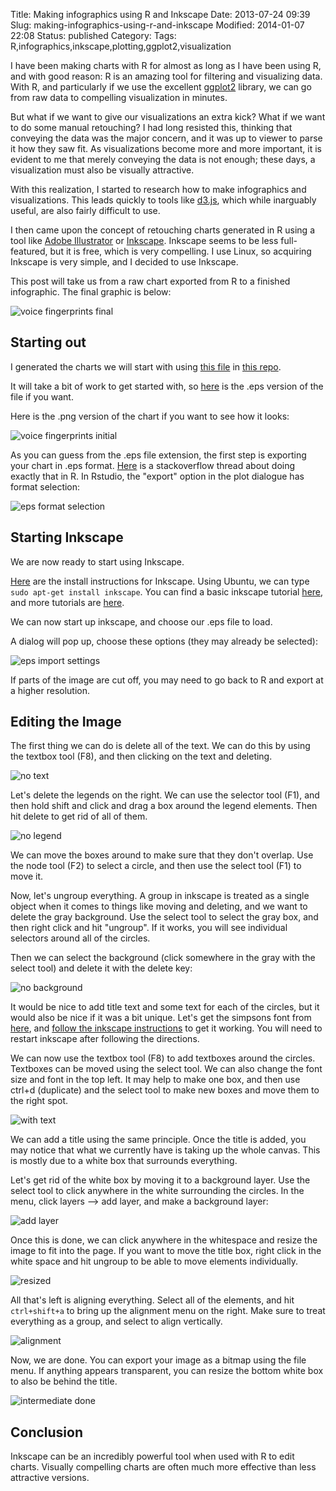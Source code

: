 Title: Making infographics using R and Inkscape
Date: 2013-07-24 09:39
Slug: making-infographics-using-r-and-inkscape
Modified: 2014-01-07 22:08
Status: published
Category: 
Tags: R,infographics,inkscape,plotting,ggplot2,visualization


I have been making charts with R for almost as long as I have been using R, and with good reason: R is an amazing tool for filtering and visualizing data. With R, and particularly if we use the excellent [ggplot2](http://ggplot2.org/) library, we can go from raw data to compelling visualization in minutes.

But what if we want to give our visualizations an extra kick? What if we want to do some manual retouching? I had long resisted this, thinking that conveying the data was the major concern, and it was up to viewer to parse it how they saw fit. As visualizations become more and more important, it is evident to me that merely conveying the data is not enough; these days, a visualization must also be visually attractive.

With this realization, I started to research how to make infographics and visualizations. This leads quickly to tools like [d3.js](http://d3js.org/), which while inarguably useful, are also fairly difficult to use.

I then came upon the concept of retouching charts generated in R using a tool like [Adobe Illustrator](http://www.adobe.com/products/illustrator.html) or [Inkscape](http://inkscape.org/). Inkscape seems to be less full-featured, but it is free, which is very compelling. I use Linux, so acquiring Inkscape is very simple, and I decided to use Inkscape.

This post will take us from a raw chart exported from R to a finished infographic. The final graphic is below:

![voice fingerprints final](http://www.vikparuchuri.com/images/simpsons-scripts/voice_fingerprints.png)

<!--more-->

Starting out
---------------------------------------------

I generated the charts we will start with using [this file](https://github.com/VikParuchuri/simpsons-scripts/blob/master/generate-charts.R) in [this repo](https://github.com/vikparuchuri/simpsons-scripts).

It will take a bit of work to get started with, so [here](http://www.vikparuchuri.com/downloads/code/voice_fingerprints_initial.eps) is the .eps version of the file if you want.

Here is the .png version of the chart if you want to see how it looks:

![voice fingerprints initial](http://www.vikparuchuri.com/images/simpsons-scripts/voice_fingerprints_initial.png)

As you can guess from the .eps file extension, the first step is exporting your chart in .eps format. [Here](http://stackoverflow.com/questions/5142842/export-a-graph-to-eps-file-with-r) is a stackoverflow thread about doing exactly that in R. In Rstudio, the "export" option in the plot dialogue has format selection:

![eps format selection](http://www.vikparuchuri.com/images/simpsons-scripts/eps_format_selection.png)

Starting Inkscape
---------------------------------------------

We are now ready to start using Inkscape.

[Here](http://wiki.inkscape.org/wiki/index.php/Installing_Inkscape) are the install instructions for Inkscape. Using Ubuntu, we can type `sudo apt-get install inkscape`. You can find a basic inkscape tutorial [here](http://inkscape.org/doc/basic/tutorial-basic.html), and more tutorials are [here](http://inkscape.org/doc/).

We can now start up inkscape, and choose our .eps file to load.

A dialog will pop up, choose these options (they may already be selected):

![eps import settings](http://www.vikparuchuri.com/images/simpsons-scripts/eps_import_settings.png)

If parts of the image are cut off, you may need to go back to R and export at a higher resolution.

Editing the Image
----------------------------------------------

The first thing we can do is delete all of the text. We can do this by using the textbox tool (F8), and then clicking on the text and deleting.

![no text](http://www.vikparuchuri.com/images/simpsons-scripts/no_text.png)

Let's delete the legends on the right. We can use the selector tool (F1), and then hold shift and click and drag a box around the legend elements. Then hit delete to get rid of all of them.

![no legend](http://www.vikparuchuri.com/images/simpsons-scripts/no_legend.png)

We can move the boxes around to make sure that they don't overlap. Use the node tool (F2) to select a circle, and then use the select tool (F1) to move it.

Now, let's ungroup everything. A group in inkscape is treated as a single object when it comes to things like moving and deleting, and we want to delete the gray background. Use the select tool to select the gray box, and then right click and hit "ungroup". If it works, you will see individual selectors around all of the circles.

Then we can select the background (click somewhere in the gray with the select tool) and delete it with the delete key:

![no background](http://www.vikparuchuri.com/images/simpsons-scripts/no_background.png)

It would be nice to add title text and some text for each of the circles, but it would also be nice if it was a bit unique. Let's get the simpsons font from [here](http://www.dafont.com/simpsonfont.font), and [follow the inkscape instructions](http://wiki.inkscape.org/wiki/index.php/Installing_fonts) to get it working. You will need to restart inkscape after following the directions.

We can now use the textbox tool (F8) to add textboxes around the circles. Textboxes can be moved using the select tool. We can also change the font size and font in the top left. It may help to make one box, and then use ctrl+d (duplicate) and the select tool to make new boxes and move them to the right spot.

![with text](http://www.vikparuchuri.com/images/simpsons-scripts/with_text.png)

We can add a title using the same principle. Once the title is added, you may notice that what we currently have is taking up the whole canvas. This is mostly due to a white box that surrounds everything.

Let's get rid of the white box by moving it to a background layer. Use the select tool to click anywhere in the white surrounding the circles. In the menu, click layers --> add layer, and make a background layer:

![add layer](http://www.vikparuchuri.com/images/simpsons-scripts/add_layer.png)

Once this is done, we can click anywhere in the whitespace and resize the image to fit into the page. If you want to move the title box, right click in the white space and hit ungroup to be able to move elements individually.

![resized](http://www.vikparuchuri.com/images/simpsons-scripts/resized.png)

All that's left is aligning everything. Select all of the elements, and hit `ctrl+shift+a` to bring up the alignment menu on the right. Make sure to treat everything as a group, and select to align vertically.

![alignment](http://www.vikparuchuri.com/images/simpsons-scripts/alignment.png)

Now, we are done. You can export your image as a bitmap using the file menu. If anything appears transparent, you can resize the bottom white box to also be behind the title.


![intermediate done](http://www.vikparuchuri.com/images/simpsons-scripts/voice_fingerprints_initial1.png)

Conclusion
---------------------------------------

Inkscape can be an incredibly powerful tool when used with R to edit charts. Visually compelling charts are often much more effective than less attractive versions.